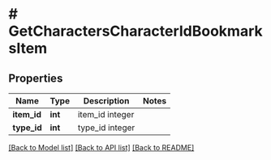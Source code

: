# # GetCharactersCharacterIdBookmarksItem

## Properties

Name | Type | Description | Notes
------------ | ------------- | ------------- | -------------
**item_id** | **int** | item_id integer |
**type_id** | **int** | type_id integer |

[[Back to Model list]](../../README.md#models) [[Back to API list]](../../README.md#endpoints) [[Back to README]](../../README.md)
